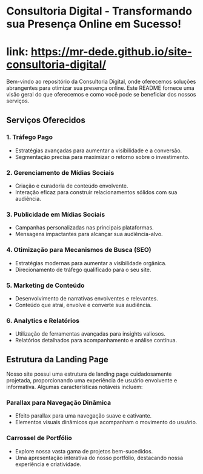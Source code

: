 # Consultoria Digital - Transformando sua Presença Online em Sucesso!
# link: https://mr-dede.github.io/site-consultoria-digital/


Bem-vindo ao repositório da Consultoria Digital, onde oferecemos soluções abrangentes para otimizar sua presença online. Este README fornece uma visão geral do que oferecemos e como você pode se beneficiar dos nossos serviços.

## Serviços Oferecidos

### 1. Tráfego Pago
   - Estratégias avançadas para aumentar a visibilidade e a conversão.
   - Segmentação precisa para maximizar o retorno sobre o investimento.

### 2. Gerenciamento de Mídias Sociais
   - Criação e curadoria de conteúdo envolvente.
   - Interação eficaz para construir relacionamentos sólidos com sua audiência.

### 3. Publicidade em Mídias Sociais
   - Campanhas personalizadas nas principais plataformas.
   - Mensagens impactantes para alcançar sua audiência-alvo.

### 4. Otimização para Mecanismos de Busca (SEO)
   - Estratégias modernas para aumentar a visibilidade orgânica.
   - Direcionamento de tráfego qualificado para o seu site.

### 5. Marketing de Conteúdo
   - Desenvolvimento de narrativas envolventes e relevantes.
   - Conteúdo que atrai, envolve e converte sua audiência.

### 6. Analytics e Relatórios
   - Utilização de ferramentas avançadas para insights valiosos.
   - Relatórios detalhados para acompanhamento e análise contínua.

## Estrutura da Landing Page

Nosso site possui uma estrutura de landing page cuidadosamente projetada, proporcionando uma experiência de usuário envolvente e informativa. Algumas características notáveis incluem:

### Parallax para Navegação Dinâmica
   - Efeito parallax para uma navegação suave e cativante.
   - Elementos visuais dinâmicos que acompanham o movimento do usuário.

### Carrossel de Portfólio
   - Explore nossa vasta gama de projetos bem-sucedidos.
   - Uma apresentação interativa do nosso portfólio, destacando nossa experiência e criatividade.

